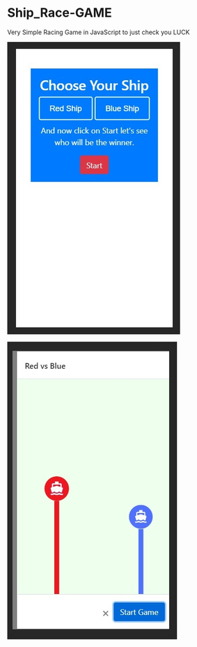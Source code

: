 # Ship_Race-GAME
Very Simple Racing Game in JavaScript to just check you LUCK

![](screenshot/home.jpg)

![](screenshot/race.jpg)
